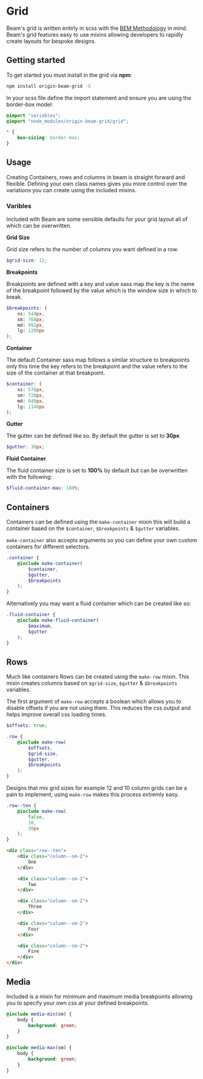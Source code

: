 # Grid

Beam's grid is written entirly in scss with the [BEM Methodology](https://css-tricks.com/bem-101/) in mind. Beam's grid features easy to use mixins allowing developers to rapidly create layouts for bespoke designs.

## Getting started

To get started you must install in the grid via **npm**:

```sh
npm install origin-beam-grid -S
```

In your scss file define the import statement and ensure you are using the border-box model:

```scss
@import "variables";
@import "node_modules/origin-beam-grid/grid";

* {
    box-sizing: border-box;
}
```

## Usage

Creating Containers, rows and columns in beam is straight forward and flexible. Defining your own class names gives you more control over the variations you can create using the included mixins.

### Varibles

Included with Beam are some sensible defaults for your grid layout all of which can be overwritten.

**Grid Size**

Grid size refers to the number of columns you want defined in a row.

```scss
$grid-size: 12;
```

**Breakpoints**

Breakpoints are defined with a key and value sass map the key is the name of the breakpoint followed by the value which is the window size in which to break.

```scss
$breakpoints: (
    xs: 544px,
    sm: 768px,
    md: 992px,
    lg: 1200px
);
```

**Container**

The default Container sass map follows a similar structure to breakpoints only this time the key refers to the breakpoint and the value refers to the size of the container at that breakpoint.

```scss
$container: (
    xs: 576px,
    sm: 720px,
    md: 940px,
    lg: 1140px
);
```

**Gutter**

The gutter can be defined like so. By default the gutter is set to **30px**

```scss
$gutter: 30px;
```

**Fluid Container**

The fluid container size is set to **100%** by default but can be overwritten with the following:

```scss
$fluid-container-max: 100%;
```

## Containers

Containers can be defined using the `make-container` mixin this will build a container based on the `$container`, `$breakpoints` & `$gutter` variables.

`make-container` also accepts arguments so you can define your own custom containers for different selectors.

```scss
.container {
    @include make-container(
        $container,
        $gutter,
        $breakpoints
    );
}
```

Alternatively you may want a fluid container which can be created like so:

```scss
.fluid-container {
    @include make-fluid-container(
        $maximum,
        $gutter
    );
}
```

## Rows

Much like containers Rows can be created using the `make-row` mixin. This mixin creates columns based on `$grid-size`, `$gutter` & `$breakpoints` variables.

The first argument of `make-row` accepts a boolean which allows you to disable offsets if you are not using them. This reduces the css output and helps improve overall css loading times.

```scss
$offsets: true;

.row {
    @include make-row(
        $offsets, 
        $grid-size,
        $gutter,
        $breakpoints
    );
}
```

Designs that mix grid sizes for example 12 and 10 column grids can be a pain to implement, using `make-row` makes this process extremly easy.

```scss
.row--ten {
    @include make-row(
        false, 
        10,
        30px
    );
}
```

```html
<div class="row--ten">
    <div class="column--sm-2">
        One
    </div>

    <div class="column--sm-2">
        Two
    </div>

    <div class="column--sm-2">
        Three
    </div>

    <div class="column--sm-2">
        Four
    </div>

    <div class="column--sm-2">
        Five
    </div>
</div>
```

## Media 

Included is a mixin for minimum and maximum media breakpoints allowing you to specify your own css at your defined breakpoints.

```scss
@include media-min(sm) {
    body {
        background: green;
    }
}

@include media-max(sm) {
    body {
        background: green;
    }
}
```